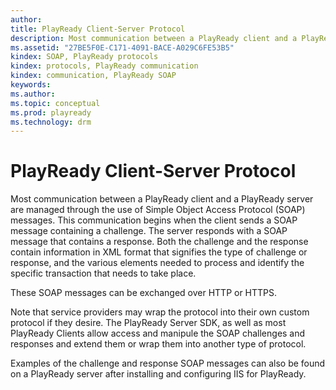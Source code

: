 ```yaml
---
author:
title: PlayReady Client-Server Protocol
description: Most communication between a PlayReady client and a PlayReady server are managed through the use of Simple Object Access Protocol (SOAP) messages.
ms.assetid: "27BE5F0E-C171-4091-BACE-A029C6FE53B5"
kindex: SOAP, PlayReady protocols
kindex: protocols, PlayReady communication
kindex: communication, PlayReady SOAP
keywords:
ms.author:
ms.topic: conceptual
ms.prod: playready
ms.technology: drm
---
```


# PlayReady Client-Server Protocol


Most communication between a PlayReady client and a PlayReady server are managed through the use of Simple Object Access Protocol (SOAP) messages. This communication begins when the client sends a SOAP message containing a challenge. The server responds with a SOAP message that contains a response. Both the challenge and the response contain information in XML format that signifies the type of challenge or response, and the various elements needed to process and identify the specific transaction that needs to take place.

These SOAP messages can be exchanged over HTTP or HTTPS.

Note that service providers may wrap the protocol into their own custom protocol if they desire. The PlayReady Server SDK, as well as most PlayReady Clients allow access and manipule the SOAP challenges and responses and extend them or wrap them into another type of protocol.


Examples of the challenge and response SOAP messages can also be found on a PlayReady server after installing and configuring IIS for PlayReady.


